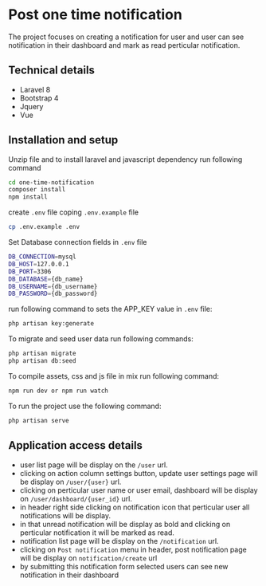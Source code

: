 # Post one time notification

The project focuses on creating a notification for user and user can see notification in their dashboard and mark as read perticular notification.

## Technical details

- Laravel 8
- Bootstrap 4
- Jquery
- Vue

## Installation and setup

Unzip file and to install laravel and javascript dependency run following command
```sh
cd one-time-notification
composer install
npm install
```
create `.env` file coping `.env.example` file
```sh
cp .env.example .env
```
Set Database connection fields in `.env` file
```sh
DB_CONNECTION=mysql
DB_HOST=127.0.0.1
DB_PORT=3306
DB_DATABASE={db_name}
DB_USERNAME={db_username}
DB_PASSWORD={db_password}
```
run following command to sets the APP_KEY value in `.env` file:
```sh
php artisan key:generate
```
To migrate and seed user data run following commands:
```sh
php artisan migrate
php artisan db:seed
```
To compile assets, css and js file in mix run following command:
```sh
npm run dev or npm run watch
```
To run the project use the following command:
```sh
php artisan serve
```

## Application access details

- user list page will be display on the `/user` url.
- clicking on action column settings button, update user settings page will be display on `/user/{user}` url.
- clicking on perticular user name or user email, dashboard will be display on `/user/dashboard/{user_id}` url.
- in header right side clicking on notification icon that perticular user all notifications will be display.
- in that unread notification will be display as bold and clicking on perticular notification it will be marked as read.
- notification list page will be display on the `/notification` url.
- clicking on `Post notification` menu in header, post notification page will be display on `notification/create` url
- by submitting this notification form selected users can see new notification in their dashboard

 

